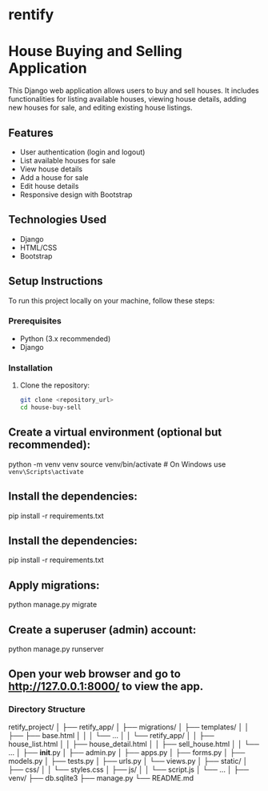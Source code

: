 # rentify

# House Buying and Selling Application

This Django web application allows users to buy and sell houses. It includes functionalities for listing available houses, viewing house details, adding new houses for sale, and editing existing house listings.

## Features

- User authentication (login and logout)
- List available houses for sale
- View house details
- Add a house for sale
- Edit house details
- Responsive design with Bootstrap

## Technologies Used

- Django
- HTML/CSS
- Bootstrap

## Setup Instructions

To run this project locally on your machine, follow these steps:

### Prerequisites

- Python (3.x recommended)
- Django

### Installation

1. Clone the repository:

   ```bash
   git clone <repository_url>
   cd house-buy-sell

## Create a virtual environment (optional but recommended):
python -m venv venv
source venv/bin/activate  # On Windows use `venv\Scripts\activate`

## Install the dependencies:
pip install -r requirements.txt

## Install the dependencies:
pip install -r requirements.txt

## Apply migrations:
python manage.py migrate

## Create a superuser (admin) account:
python manage.py runserver

## Open your web browser and go to http://127.0.0.1:8000/ to view the app.

### Directory Structure

retify_project/
│
├── retify_app/
│   ├── migrations/
│   ├── templates/
│   │   ├── ├── base.html
│   │   │   └── ...
│   │   └── retify_app/
│   │       ├── house_list.html
│   │       ├── house_detail.html
│   │       ├── sell_house.html
│   │       └── ...
│   ├── __init__.py
│   ├── admin.py
│   ├── apps.py
│   ├── forms.py
│   ├── models.py
│   ├── tests.py
│   ├── urls.py
│   └── views.py
│
├── static/
│   ├── css/
│   │   └── styles.css
│   ├── js/
│   │   └── script.js
│   └── ...
│
├── venv/
├── db.sqlite3
├── manage.py
└── README.md





